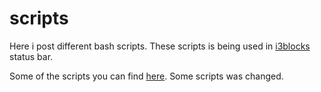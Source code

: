 # scripts

Here i post different bash scripts. These scripts is being used in [i3blocks](https://github.com/vivien/i3blocks) status bar.

Some of the scripts you can find [here](https://github.com/vivien/i3blocks-contrib). Some scripts was changed.
